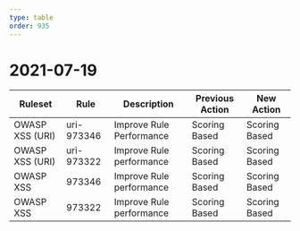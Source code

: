 ```yaml
---
type: table
order: 935
---
```


# 2021-07-19

<TableWrap><table style="width: 100%">

<thead>
  <tr>
    <th>Ruleset</th>
    <th>Rule</th>
    <th>Description</th>
    <th>Previous Action</th>
    <th>New Action</th>
  </tr>
</thead>
<tbody>
  <tr>
    <td>OWASP XSS (URI)</td>
    <td>uri-973346</td>
    <td>Improve Rule Performance</td>
    <td>Scoring Based</td>
    <td>Scoring Based</td>
  </tr>
  <tr>
    <td>OWASP XSS (URI)</td>
    <td>uri-973322</td>
    <td>Improve Rule performance</td>
    <td>Scoring Based</td>
    <td>Scoring Based</td>
  </tr>
  <tr>
    <td>OWASP XSS</td>
    <td>973346</td>
    <td>Improve Rule performance</td>
    <td>Scoring Based</td>
    <td>Scoring Based</td>
  </tr>
  <tr>
    <td>OWASP XSS</td>
    <td>973322</td>
    <td>Improve Rule performance</td>
    <td>Scoring Based</td>
    <td>Scoring Based</td>
  </tr>
</tbody>

</table></TableWrap>
